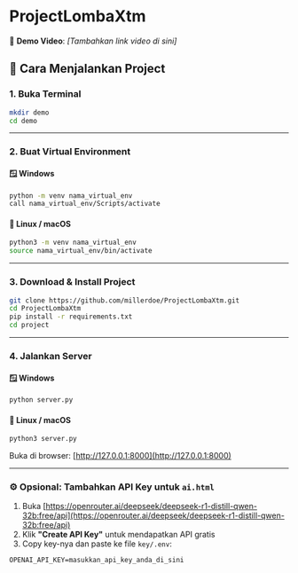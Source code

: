 # ProjectLombaXtm

🎥 **Demo Video**: *[Tambahkan link video di sini]*

## 🚀 Cara Menjalankan Project

### 1. Buka Terminal

```bash
mkdir demo
cd demo
```

---

### 2. Buat Virtual Environment

#### 🪟 Windows

```bash
python -m venv nama_virtual_env
call nama_virtual_env/Scripts/activate
```

#### 🐧 Linux / macOS

```bash
python3 -m venv nama_virtual_env
source nama_virtual_env/bin/activate
```

---

### 3. Download & Install Project

```bash
git clone https://github.com/millerdoe/ProjectLombaXtm.git
cd ProjectLombaXtm
pip install -r requirements.txt
cd project
```

---

### 4. Jalankan Server

#### 🪟 Windows

```bash
python server.py
```

#### 🐧 Linux / macOS

```bash
python3 server.py
```

Buka di browser: [http://127.0.0.1:8000](http://127.0.0.1:8000)

---

### ⚙️ Opsional: Tambahkan API Key untuk `ai.html`

1. Buka [https://openrouter.ai/deepseek/deepseek-r1-distill-qwen-32b:free/api](https://openrouter.ai/deepseek/deepseek-r1-distill-qwen-32b:free/api)
2. Klik **"Create API Key"** untuk mendapatkan API gratis
3. Copy key-nya dan paste ke file `key/.env`:

```
OPENAI_API_KEY=masukkan_api_key_anda_di_sini
```

